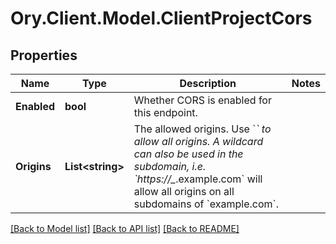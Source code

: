 # Ory.Client.Model.ClientProjectCors

## Properties

Name | Type | Description | Notes
------------ | ------------- | ------------- | -------------
**Enabled** | **bool** | Whether CORS is enabled for this endpoint. | 
**Origins** | **List&lt;string&gt;** | The allowed origins. Use &#x60;*&#x60; to allow all origins. A wildcard can also be used in the subdomain, i.e. &#x60;https://_*.example.com&#x60; will allow all origins on all subdomains of &#x60;example.com&#x60;. | 

[[Back to Model list]](../README.md#documentation-for-models) [[Back to API list]](../README.md#documentation-for-api-endpoints) [[Back to README]](../README.md)

